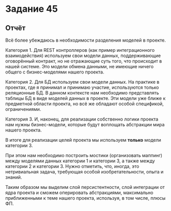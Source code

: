 # Задание 45

## Отчёт

Всё более убеждаюсь в необходимости разделения моделей в проекте.

Категория 1. Для REST контроллеров (как пример интеграционного взаимодействия) используем свои модели данных,
поддерживающие оговорённый контракт, но не отражающие суть того, что происходит в нашей системе. Это модели обмена
данными, не имеющие ничего общего с бизнес-моделями нашего проекта.

Категория 2. Для БД используем свои модели данных. На практике в проектах, где я принимал и принимаю участие,
используются только реляционные БД. В данном контексте нам необходимо представлять таблицы БД в виде моделей данных в
проекте. Эти модели уже ближе к предметной области проекта, но всё же обладают особой спецификой, ограничениями.

Категория 3. И, наконец, для реализации собственно логики проекта нам нужны бизнес-модели, которые будут воплощать
абстракции мира нашего проекта.

В итоге для реализации целей проекта мы используем **только** модели категории 3.

При этом нам необходимо построить мостики (организовать маппинг) между моделями данных категории 1 и категории 3, а
также между категории 2 и категории 3. Нужно отметить, что, иногда, это нетривиальная задача, требующая особой
изобретательности, опыта и знаний.

Таким образом мы выделим слой персистентности, слой интеграции от ядра проекта и сможем оперировать абстракциями,
максимально приближенными к теме нашего проекта, используя, в том числе, плюсы ФП.
